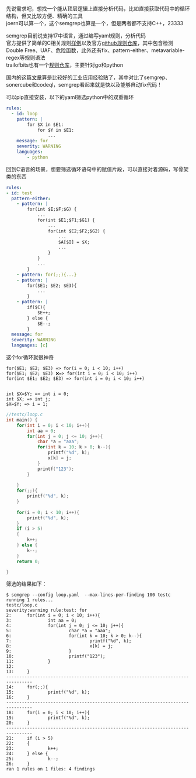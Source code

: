 先说需求吧，想找一个能从顶层逻辑上直接分析代码，比如直接获取代码中的循环结构，但又比较方便、精确的工具  
joern可以算一个，这个semgrep也算是一个，但是两者都不支持C++，23333  

semgrep目前说支持17中语言，通过编写yaml规则，分析代码  
官方提供了简单的C相关规则[样例](https://semgrep.dev/docs/writing-rules/pattern-examples/)以及官方[github规则仓库](https://github.com/returntocorp/semgrep-rules/tree/develop/c/lang)，其中包含检测Double Free、UAF、危险函数，此外还有fix、pattern-either、metavariable-regex等规则语法  
trailofbits也有一个[规则仓库](https://github.com/trailofbits/semgrep-rules)，主要针对go和python  

国内的这篇[文章](https://www.anquanke.com/post/id/240028)算是比较好的工业应用经验贴了，其中对比了semgrep、sonercube和codeql，semgrep看起来就是快以及能够自动fix代码！  

可以pip直接安装，以下的yaml筛选python中的双重循环  

```yaml
rules:
  - id: loop 
    pattern: |
        for $X in $E1:
            for $Y in $E1:
                ...
    message: for
    severity: WARNING 
    languages: 
        - python
```

回到C语言的场景，想要筛选循环语句中的赋值片段，可以直接对着源码，写骨架类的东西  

```yaml
rules:
- id: test 
  pattern-either:
    - pattern: |
        for(int $E;$F;$G) {
            ...
            for(int $E1;$F1;$G1) {
                ...
                for(int $E2;$F2;$G2) {
                    ...
                    $A[$I] = $X;
                    ...
                }
            }
            ...
        }
    - pattern: for(;;){...}
    - pattern: |
        for($E1; $E2; $E3){
            ...
        }
    - pattern: |
        if($C){
            $E++;
        } else {
            $E--;
        }
  message: for
  severity: WARNING 
  languages: [c]
```

这个for循环就很神奇  

	for($E1; $E2; $E3) => for(i = 0; i < 10; i++)  
	for($E1; $E2; $E3) ❌=> for(int i = 0; i < 10; i++)  
	for(int $E1; $E2; $E3) => for(int i = 0; i < 10; i++)  


	int $X=$Y; => int i = 0;  
	int $X; => int j;  
	$X=$Y; => i = 1;  

```c
//testc/loop.c
int main() {
	for(int i = 0; i < 10; i++){
		int aa = 0;
		for(int j = 0; j <= 10; j++){
			char *a = "aaa";
			for(int k = 10; k > 0; k--){
				printf("%d", k);
				x[k] = j;
			}
			printf("123");
		} 
	
	}
	for(;;){
		printf("%d", k);
	}
	
	for(i = 0; i < 10; i++){
		printf("%d", k);
	}
	if (i > 5)
	{
		k++;
	} else {
		k--;
	}
	return 0;

}

```

筛选的结果如下：

```
$ semgrep --config loop.yaml  --max-lines-per-finding 100 testc
running 1 rules...
testc/loop.c
severity:warning rule:test: for
2:      for(int i = 0; i < 10; i++){
3:              int aa = 0;
4:              for(int j = 0; j <= 10; j++){
5:                      char *a = "aaa";
6:                      for(int k = 10; k > 0; k--){
7:                              printf("%d", k);
8:                              x[k] = j;
9:                      }
10:                     printf("123");
11:             }
12:
13:     }
--------------------------------------------------------------------------------
14:     for(;;){
15:             printf("%d", k);
16:     }
--------------------------------------------------------------------------------
18:     for(i = 0; i < 10; i++){
19:             printf("%d", k);
20:     }
--------------------------------------------------------------------------------
21:     if (i > 5)
22:     {
23:             k++;
24:     } else {
25:             k--;
26:     }
ran 1 rules on 1 files: 4 findings
```